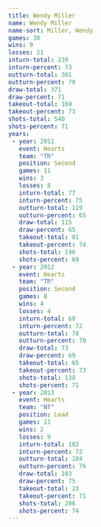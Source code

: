 ```yaml
---
title: Wendy Miller
name: Wendy Miller
name-sort: Miller, Wendy
games: 30
wins: 9
losses: 21
inturn-total: 239
inturn-percent: 73
outturn-total: 301
outturn-percent: 70
draw-total: 371
draw-percent: 71
takeout-total: 169
takeout-percent: 73
shots-total: 540
shots-percent: 71
years:
 - year: 2011
   event: Hearts
   team: "TR"
   position: Second
   games: 11
   wins: 3
   losses: 8
   inturn-total: 77
   inturn-percent: 75
   outturn-total: 119
   outturn-percent: 65
   draw-total: 115
   draw-percent: 65
   takeout-total: 81
   takeout-percent: 74
   shots-total: 196
   shots-percent: 69
 - year: 2012
   event: Hearts
   team: "TR"
   position: Second
   games: 8
   wins: 4
   losses: 4
   inturn-total: 60
   inturn-percent: 72
   outturn-total: 78
   outturn-percent: 70
   draw-total: 73
   draw-percent: 69
   takeout-total: 65
   takeout-percent: 73
   shots-total: 138
   shots-percent: 71
 - year: 2013
   event: Hearts
   team: "NT"
   position: Lead
   games: 11
   wins: 2
   losses: 9
   inturn-total: 102
   inturn-percent: 72
   outturn-total: 104
   outturn-percent: 76
   draw-total: 183
   draw-percent: 75
   takeout-total: 23
   takeout-percent: 71
   shots-total: 206
   shots-percent: 74
---
```

